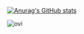 [![Anurag's GitHub stats](https://github-readme-stats.vercel.app/api?username=ainzsoup&count_private=true&&theme=tokyonight)](https://github.com/anuraghazra/github-readme-stats)

<img src="https://github-readme-stats.vercel.app/api/top-langs?username=ainzsoup&show_icons=true&locale=en&layout=compact&theme=tokyonight" alt="ovi" />
